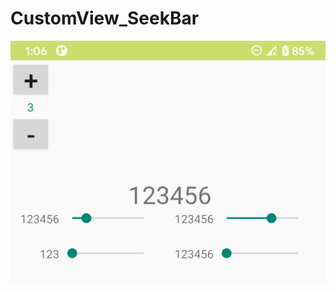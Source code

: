 # CustomView_SeekBar


![alt tag](https://github.com/rhodonite/CustomView_SeekBar/blob/master/ScreenShot/Screenshot_20211227-130649.png)  
